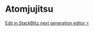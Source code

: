 # Atomjujitsu

[Edit in StackBlitz next generation editor ⚡️](https://stackblitz.com/~/github.com/AhmedishimAplus/Atomjujitsu)